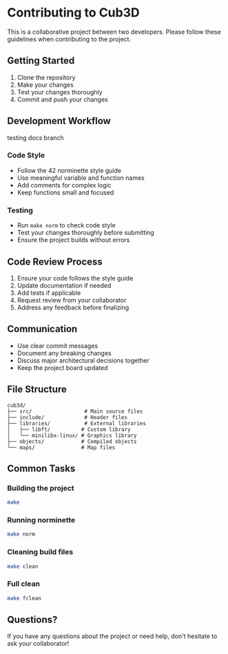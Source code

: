 # Contributing to Cub3D

This is a collaborative project between two developers. Please follow these guidelines when contributing to the project.

## Getting Started

1. Clone the repository
2. Make your changes
3. Test your changes thoroughly
4. Commit and push your changes

## Development Workflow

testing docs branch

### Code Style
- Follow the 42 norminette style guide
- Use meaningful variable and function names
- Add comments for complex logic
- Keep functions small and focused

### Testing
- Run `make norm` to check code style
- Test your changes thoroughly before submitting
- Ensure the project builds without errors

## Code Review Process

1. Ensure your code follows the style guide
2. Update documentation if needed
3. Add tests if applicable
4. Request review from your collaborator
5. Address any feedback before finalizing

## Communication

- Use clear commit messages
- Document any breaking changes
- Discuss major architectural decisions together
- Keep the project board updated

## File Structure

```
cub3d/
├── src/                 # Main source files
├── include/             # Header files
├── libraries/           # External libraries
│   ├── libft/          # Custom library
│   └── minilibx-linux/ # Graphics library
├── objects/            # Compiled objects
└── maps/               # Map files
```

## Common Tasks

### Building the project
```bash
make
```

### Running norminette
```bash
make norm
```

### Cleaning build files
```bash
make clean
```

### Full clean
```bash
make fclean
```

## Questions?

If you have any questions about the project or need help, don't hesitate to ask your collaborator!
